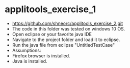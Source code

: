 # applitools_exercise_1
- https://github.com/shneorc/applitools_exercise_2.git
- The code in this folder was tested on windows 10 OS.
- Open eclipse or your favorite java IDE
- Navigate to the project folder and load it to eclipse.
- Run the java file from eclipse "UntitledTestCase"
- Assumptions:
- Firefox browser is installed.
- Java is installed.
